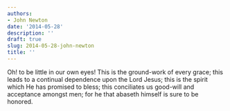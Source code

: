 ```yaml
---
authors:
- John Newton
date: '2014-05-28'
description: ''
draft: true
slug: 2014-05-28-john-newton
title: ''
---
```

Oh! to be little in our own eyes! This is the ground-work of every grace; this leads to a continual dependence upon the Lord Jesus; this is the spirit which He has promised to bless; this conciliates us good-will and acceptance amongst men; for he that abaseth himself is sure to be honored.



